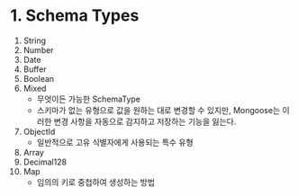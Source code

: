 # 1. Schema Types

1. String
2. Number
3. Date
4. Buffer
5. Boolean
6. Mixed
   - 무엇이든 가능한 SchemaType
   - 스키마가 없는 유형으로 값을 원하는 대로 변경할 수 있지만, Mongoose는 이러한 변경 사항을 자동으로 감지하고 저장하는 기능을 잃는다.
7. ObjectId
   - 일반적으로 고유 식별자에게 사용되는 특수 유형
8. Array
9. Decimal128
10. Map
    - 임의의 키로 중첩하여 생성하는 방법
